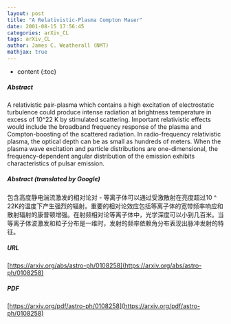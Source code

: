 ```yaml
---
layout: post
title: "A Relativistic-Plasma Compton Maser"
date: 2001-08-15 17:56:45
categories: arXiv_CL
tags: arXiv_CL
author: James C. Weatherall (NMT)
mathjax: true
---
```


* content
{:toc}

##### Abstract
A relativistic pair-plasma which contains a high excitation of electrostatic turbulence could produce intense radiation at brightness temperature in excess of 10^22 K by stimulated scattering. Important relativistic effects would include the broadband frequency response of the plasma and Compton-boosting of the scattered radiation. In radio-frequency relativistic plasma, the optical depth can be as small as hundreds of meters. When the plasma wave excitation and particle distributions are one-dimensional, the frequency-dependent angular distribution of the emission exhibits characteristics of pulsar emission.

##### Abstract (translated by Google)
包含高度静电湍流激发的相对论对 - 等离子体可以通过受激散射在亮度超过10 ^ 22K的温度下产生强烈的辐射。重要的相对论效应包括等离子体的宽带频率响应和散射辐射的康普顿增强。在射频相对论等离子体中，光学深度可以小到几百米。当等离子体波激发和粒子分布是一维时，发射的频率依赖角分布表现出脉冲发射的特征。

##### URL
[https://arxiv.org/abs/astro-ph/0108258](https://arxiv.org/abs/astro-ph/0108258)

##### PDF
[https://arxiv.org/pdf/astro-ph/0108258](https://arxiv.org/pdf/astro-ph/0108258)

